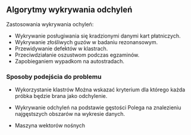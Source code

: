 ## Algorytmy wykrywania odchyleń

Zastosowania wykrywania ochyleń:

- Wykrywanie posługiwania się kradzionymi danymi kart płatniczych.
- Wykrywanie złośliwych guzów w badaniu rezonansowym.
- Przewidywanie defektów w klastrach.
- Przeciwdziałanie oszustwom podczas egzaminów.
- Zapobieganiem wypadkom na autostradach.

### Sposoby podejścia do problemu

- Wykorzystanie klastrów
Można wskazać kryterium dla którego każda próbka będzie brana jako odchylenie.

- Wykrywanie odchyleń na podstawie gęstości
Polega na znalezieniu najgęstszych obszarów na wykresie danych.

- Maszyna wektorów nośnych